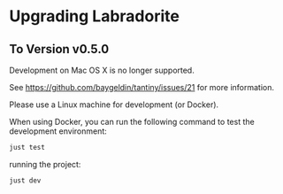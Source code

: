 # Upgrading Labradorite

## To Version v0.5.0

Development on Mac OS X is no longer supported. 

See https://github.com/baygeldin/tantiny/issues/21 for more information.

Please use a Linux machine for development (or Docker).

When using Docker, you can run the following command to test the development environment:

```bash
just test
```

running the project:

```bash
just dev
```
